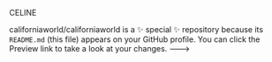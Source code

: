 CELINE








































californiaworld/californiaworld is a ✨ special ✨ repository because its `README.md` (this file) appears on your GitHub profile.
You can click the Preview link to take a look at your changes.
--->
